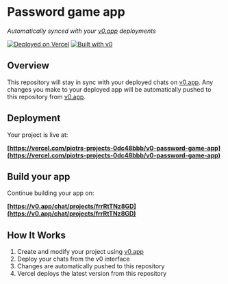 # Password game app

*Automatically synced with your [v0.app](https://v0.app) deployments*

[![Deployed on Vercel](https://img.shields.io/badge/Deployed%20on-Vercel-black?style=for-the-badge&logo=vercel)](https://vercel.com/piotrs-projects-0dc48bbb/v0-password-game-app)
[![Built with v0](https://img.shields.io/badge/Built%20with-v0.app-black?style=for-the-badge)](https://v0.app/chat/projects/frrRtTNz8GD)

## Overview

This repository will stay in sync with your deployed chats on [v0.app](https://v0.app).
Any changes you make to your deployed app will be automatically pushed to this repository from [v0.app](https://v0.app).

## Deployment

Your project is live at:

**[https://vercel.com/piotrs-projects-0dc48bbb/v0-password-game-app](https://vercel.com/piotrs-projects-0dc48bbb/v0-password-game-app)**

## Build your app

Continue building your app on:

**[https://v0.app/chat/projects/frrRtTNz8GD](https://v0.app/chat/projects/frrRtTNz8GD)**

## How It Works

1. Create and modify your project using [v0.app](https://v0.app)
2. Deploy your chats from the v0 interface
3. Changes are automatically pushed to this repository
4. Vercel deploys the latest version from this repository